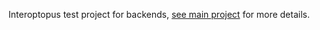 Interoptopus test project for backends, [see main project](https://github.com/ralfbiedert/interoptopus) for more details.